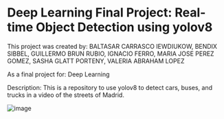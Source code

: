 # Deep Learning Final Project:  Real-time Object Detection using yolov8

This project was created by: 
BALTASAR CARRASCO IEWDIUKOW,
BENDIX SIBBEL,
GUILLERMO BRUN RUBIO,
IGNACIO FERRO,
MARIA JOSE PEREZ GOMEZ,
SASHA GLATT PORTENY,
VALERIA ABRAHAM LOPEZ

As a final project for: Deep Learning 

Description: This is a repository to use yolov8 to detect cars, buses, and trucks in a video of the streets of Madrid. 

![image](https://github.com/Sashaglattporteny/yolov8/assets/144905213/7872b86f-af24-424b-9353-61c752d2f110)

